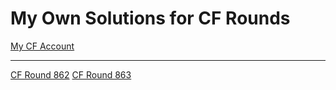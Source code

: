 <h1>My Own Solutions for CF Rounds</h1>
  
[My CF Account](https://codeforces.com/profile/Nedal)

<hr/>

[CF Round 862](Codeforces-Round-862/)
[CF Round 863](Codeforces-Round-863/)

